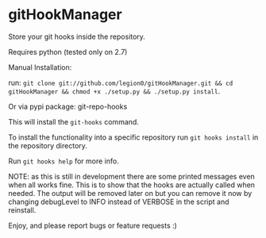 gitHookManager
==============

Store your git hooks inside the repository.

Requires python (tested only on 2.7)

Manual Installation:

run: `git clone git://github.com/legion0/gitHookManager.git && cd gitHookManager && chmod +x ./setup.py && ./setup.py install`.

Or via pypi package: git-repo-hooks

This will install the `git-hooks` command.

To install the functionality into a specific repository run `git hooks install` in the repository directory.

Run `git hooks help` for more info.


NOTE: as this is still in development there are some printed messages even when all works fine.
This is to show that the hooks are actually called when needed.
The output will be removed later on but you can remove it now by changing debugLevel to INFO instead of VERBOSE in the script and reinstall.


Enjoy, and please report bugs or feature requests :)
